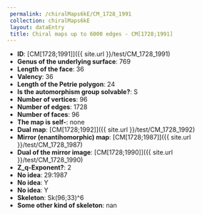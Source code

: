 ```yaml
--- 
 permalink: /chiralMaps6kE/CM_1728_1991 
 collection: chiralMaps6kE
 layout: dataEntry
 title: Chiral maps up to 6000 edges - CM[1728;1991]
---
```


- **ID**: [CM[1728;1991]]({{ site.url }}/test/CM_1728_1991)
- **Genus of the underlying surface**: 769
- **Length of the face**: 36
- **Valency**: 36
- **Length of the Petrie polygon**: 24
- **Is the automorphism group solvable?**: S
- **Number of vertices**: 96
- **Number of edges**: 1728
- **Number of faces**: 96
- **The map is self-**: none
- **Dual map**: [CM[1728;1992]]({{ site.url }}/test/CM_1728_1992)
- **Mirror (enantihomorphic) map**: [CM[1728;1987]]({{ site.url }}/test/CM_1728_1987)
- **Dual of the mirror image**: [CM[1728;1990]]({{ site.url }}/test/CM_1728_1990)
- **Z_q-Exponent?**: 2
- **No idea**:  29:1987
- **No idea**: Y
- **No idea**: Y
- **Skeleton**: Sk(96;33)^6
- **Some other kind of skeleton**: nan
